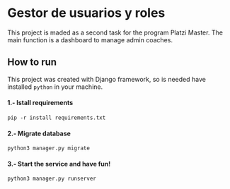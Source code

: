 # Gestor de usuarios y roles

This project is maded as a second task for the program Platzi Master. The main function is a dashboard to manage admin coaches.

## How to run

This project was created with Django framework, so is needed have installed `python` in your machine.

#### 1.- Istall requirements
```
pip -r install requirements.txt
```

#### 2.- Migrate database
```
python3 manager.py migrate
```

#### 3.- Start the service and have fun!
```
python3 manager.py runserver
```